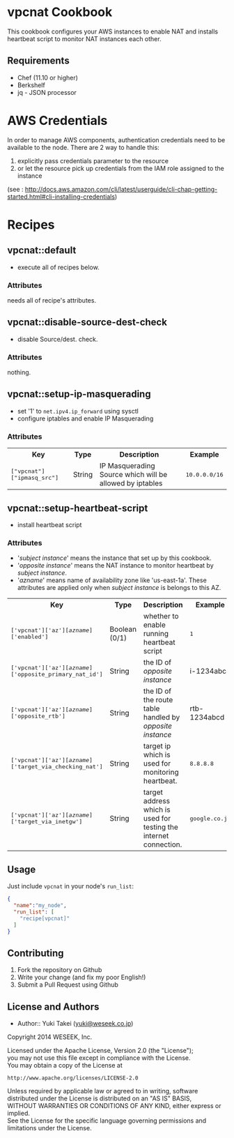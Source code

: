 vpcnat Cookbook
=============

This cookbook configures your AWS instances to enable NAT and installs heartbeat script to monitor NAT instances each other.




Requirements
------------

* Chef (11.10 or higher)
* Berkshelf
* jq - JSON processor


AWS Credentials
===============

In order to manage AWS components, authentication credentials need to
be available to the node. There are 2 way to handle this:

1. explicitly pass credentials parameter to the resource
1. or let the resource pick up credentials from the IAM role assigned to the instance


(see : http://docs.aws.amazon.com/cli/latest/userguide/cli-chap-getting-started.html#cli-installing-credentials)


Recipes
========

vpcnat::default
---------------

- execute all of recipes below.

### Attributes

needs all of recipe's attributes.


vpcnat::disable-source-dest-check
----------------------------------

- disable Source/dest. check.


### Attributes

nothing.

vpcnat::setup-ip-masquerading
-----------------------------

- set '1' to ``net.ipv4.ip_forward`` using sysctl
- configure iptables and enable IP Masquerading


### Attributes

<table>
  <tr>
    <th>Key</th>
    <th>Type</th>
    <th>Description</th>
    <th>Example</th>
  </tr>
  <tr>
    <td><tt>["vpcnat"]["ipmasq_src"]</tt></td>
    <td>String</td>
    <td>IP Masquerading Source which will be allowed by iptables</td>
    <td><tt>10.0.0.0/16</tt></td>
  </tr>
</table>

vpcnat::setup-heartbeat-script
------------------------------

- install heartbeat script

### Attributes

- '*subject instance*' means the instance that set up by this cookbook.
- '*opposite instance*' means the NAT instance to monitor heartbeat by *subject instance*.
- '*azname*' means name of availability zone like 'us-east-1a'.
  These attributes are applied only when *subject instance* is belongs to this AZ.

<table>
  <tr>
    <th>Key</th>
    <th>Type</th>
    <th>Description</th>
    <th>Example</th>
  </tr>
  <tr>
    <td><tt>['vpcnat']['az'][<i>azname</i>]['enabled']</tt></td>
    <td>Boolean (0/1)</td>
    <td>whether to enable running heartbeat script</td>
    <td><tt>1</tt></td>
  </tr>
  <tr>
    <td><tt>['vpcnat']['az'][<i>azname</i>]['opposite_primary_nat_id']</tt></td>
    <td>String</td>
    <td>the ID of <i>opposite instance</i></td>
    <td>i-1234abcd</td>
  </tr>
  <tr>
    <td><tt>['vpcnat']['az'][<i>azname</i>]['opposite_rtb']</tt></td>
    <td>String</td>
    <td>the ID of the route table handled by <i>opposite instance</i></td>
    <td>rtb-1234abcd</td>
  </tr>
  <tr>
    <td><tt>['vpcnat']['az'][<i>azname</i>]['target_via_checking_nat']</tt></td>
    <td>String</td>
    <td>target ip which is used for monitoring heartbeat.</td>
    <td><tt>8.8.8.8</tt></td>
  </tr>
  <tr>
    <td><tt>['vpcnat']['az'][<i>azname</i>]['target_via_inetgw']</tt></td>
    <td>String</td>
    <td>target address which is used for testing the internet connection.</td>
    <td><tt>google.co.jp</tt></td>
  </tr>
</table>



Usage
-----

Just include `vpcnat` in your node's `run_list`:

```json
{
  "name":"my_node",
  "run_list": [
    "recipe[vpcnat]"
  ]
}
```

Contributing
------------

1. Fork the repository on Github
1. Write your change (and fix my poor English!)
1. Submit a Pull Request using Github


License and Authors
-------------------
- Author:: Yuki Takei (<yuki@weseek.co.jp>)

Copyright 2014 WESEEK, Inc.

Licensed under the Apache License, Version 2.0 (the "License");  
you may not use this file except in compliance with the License.  
You may obtain a copy of the License at  

    http://www.apache.org/licenses/LICENSE-2.0

Unless required by applicable law or agreed to in writing, software  
distributed under the License is distributed on an "AS IS" BASIS,  
WITHOUT WARRANTIES OR CONDITIONS OF ANY KIND, either express or implied.  
See the License for the specific language governing permissions and  
limitations under the License.  


